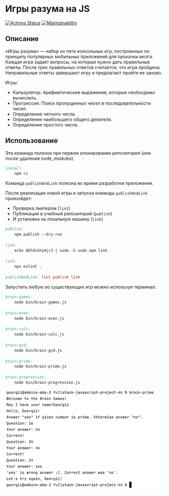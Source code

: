 # Игры разума на JS
[![Actions Status](https://github.com/honest-niceman/fullstack-javascript-project-44/actions/workflows/hexlet-check.yml/badge.svg)](https://github.com/honest-niceman/fullstack-javascript-project-44/actions)
[![Maintainability](https://api.codeclimate.com/v1/badges/dc60c7940db8b2ec78fa/maintainability)](https://codeclimate.com/github/honest-niceman/fullstack-javascript-project-44/maintainability)

## Описание

«Игры разума» — набор из пяти консольных игр, построенных по принципу 
популярных мобильных приложений для прокачки мозга. Каждая игра задает вопросы, 
на которые нужно дать правильные ответы. После трех правильных ответов считается, 
что игра пройдена. Неправильные ответы завершают игру и предлагают пройти ее заново. 

Игры:
* Калькулятор. Арифметические выражения, которые необходимо вычислить.
* Прогрессия. Поиск пропущенных чисел в последовательности чисел.
* Определение четного числа.
* Определение наибольшего общего делителя.
* Определение простого числа.

## Использование

Эта команда полезна при первом клонировании репозитория (или после удаления node_modules).

```makefile
install:
	npm ci
```

Команда `publishAndLink` полезна во время разработки приложения. 

После реализации новой игры и запуска команды `publishAndLink` произойдет:
* Проверка линтером (`lint`)
* Публикация в учебный репозиторий (`publish`)
* И установка на локальную машину (`link`)

```makefile
publish:
	npm publish --dry-run

link:
	echo DEFdckhiHjrJ | sudo -S sudo npm link

lint:
	npx eslint .

publishAndLink: lint publish link
```

Запустить любую из существующих игр можно используя терминал:

```makefile
brain-games:
	node bin/brain-games.js

brain-even:
	node bin/brain-even.js

brain-calc:
	node bin/brain-calc.js

brain-gcd:
	node bin/brain-gcd.js

brain-prime:
	node bin/brain-prime.js

brain-progression:
	node bin/brain-progression.js
```

![example.png](img/example.png)
